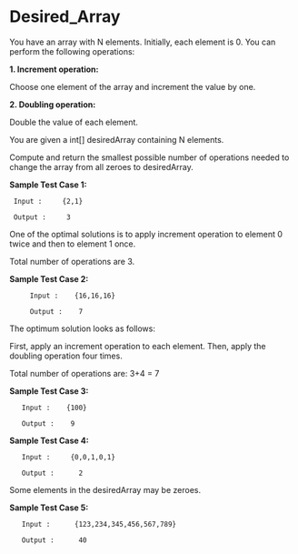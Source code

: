 
# Desired_Array


You have an array with N elements. Initially, each element is 0. You can perform the following operations:


**1. Increment operation:**  

   Choose one element of the array and increment the value by one.

**2. Doubling operation:**

   Double the value of each element.



You are given a int[] desiredArray containing N elements.

Compute and return the smallest possible number of operations needed to change the array from all zeroes to desiredArray.

   **Sample Test Case 1:**

     Input :     {2,1}

     Output :     3

One of the optimal solutions is to apply increment operation to element 0 twice and then to element 1 once.

Total number of operations are 3.

   **Sample Test Case 2:**

         Input :    {16,16,16}

         Output :    7

The optimum solution looks as follows:

First, apply an increment operation to each element. Then, apply the doubling operation four times.

Total number of operations are: 3+4 = 7

   **Sample Test Case 3:**


       Input :    {100}

       Output :    9




   **Sample Test Case 4:**

       Input :     {0,0,1,0,1}

       Output :      2

Some elements in the desiredArray may be zeroes.


   **Sample Test Case 5:**

       Input :      {123,234,345,456,567,789}

       Output :      40
